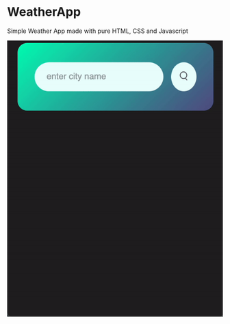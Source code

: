 # WeatherApp
Simple Weather App made with pure HTML, CSS and Javascript

![](https://github.com/Psycho10K/WeatherApp/blob/main/App.gif)
